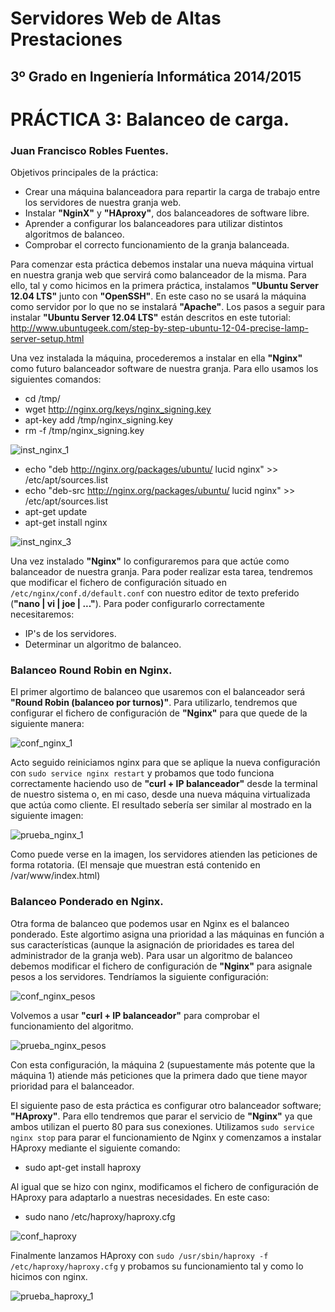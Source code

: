﻿Servidores Web de Altas Prestaciones
====================================
3º Grado en Ingeniería Informática 2014/2015
--------------------------------------------


# PRÁCTICA 3: Balanceo de carga.
### Juan Francisco Robles Fuentes.

Objetivos principales de la práctica:
* Crear una máquina balanceadora para repartir la carga de trabajo entre los servidores de nuestra granja web.
* Instalar **"NginX"** y **"HAproxy"**, dos balanceadores de software libre. 
* Aprender a configurar los balanceadores para utilizar distintos algoritmos de balanceo. 
* Comprobar el correcto funcionamiento de la granja balanceada. 

Para comenzar esta práctica debemos instalar una nueva máquina virtual en nuestra granja web que servirá como balanceador de la misma. Para ello, tal y como hicimos en la primera práctica, instalamos **"Ubuntu Server 12.04 LTS"** junto con **"OpenSSH"**. 
En este caso no se usará la máquina como servidor por lo que no se instalará **"Apache"**. 
Los pasos a seguir para instalar **"Ubuntu Server 12.04 LTS"** están descritos en este tutorial: http://www.ubuntugeek.com/step-by-step-ubuntu-12-04-precise-lamp-server-setup.html

Una vez instalada la máquina, procederemos a instalar en ella **"Nginx"** como futuro balanceador software de nuestra granja. Para ello usamos los siguientes comandos: 
* cd /tmp/
* wget http://nginx.org/keys/nginx_signing.key
* apt-key add /tmp/nginx_signing.key
* rm -f /tmp/nginx_signing.key

![inst_nginx_1](Imagenes/inst_nginx_1.png)

* echo "deb http://nginx.org/packages/ubuntu/ lucid nginx" >> /etc/apt/sources.list
* echo "deb-src http://nginx.org/packages/ubuntu/ lucid nginx" >> /etc/apt/sources.list
* apt-get update
* apt-get install nginx

![inst_nginx_3](Imagenes/inst_nginx_3.png)

Una vez instalado **"Nginx"** lo configuraremos para que actúe como balanceador de nuestra granja. Para poder realizar esta tarea, tendremos que modificar el fichero de configuración situado en ` /etc/nginx/conf.d/default.conf` con nuestro editor de texto preferido (**"nano | vi | joe | ..."**). 
Para poder configurarlo correctamente necesitaremos: 
* IP's de los servidores. 
* Determinar un algoritmo de balanceo. 

### Balanceo Round Robin en Nginx. 

El primer algortimo de balanceo que usaremos con el balanceador será **"Round Robin (balanceo por turnos)"**. Para utilizarlo, tendremos que configurar el fichero de configuración de **"Nginx"** para que quede de la siguiente manera: 

![conf_nginx_1](Imagenes/conf_nginx_1.png)

Acto seguido reiniciamos nginx para que se aplique la nueva configuración con `sudo service nginx restart` y probamos que todo funciona correctamente haciendo uso de **"curl + IP balanceador"** desde la terminal de nuestro sistema o, en mi caso, desde una nueva máquina virtualizada que actúa como cliente. 
El resultado sebería ser similar al mostrado en la siguiente imagen: 

 ![prueba_nginx_1](Imagenes/prueba_nginx_1.png)
 
 Como puede verse en la imagen, los servidores atienden las peticiones de forma rotatoria. (El mensaje que muestran está contenido en /var/www/index.html)
 
 ### Balanceo Ponderado en Nginx. 
 
 Otra forma de balanceo que podemos usar en Nginx es el balanceo ponderado. Este algortimo asigna una prioridad a las máquinas en función a sus características (aunque la asignación de prioridades es tarea del administrador de la granja web).
 Para usar un algoritmo de balanceo debemos modificar el fichero de configuración de **"Nginx"** para asignale pesos a los servidores. Tendríamos la siguiente configuración: 
 
 ![conf_nginx_pesos](Imagenes/conf_nginx_pesos.png)
 
 Volvemos a usar **"curl + IP balanceador"** para comprobar el funcionamiento del algoritmo. 
 
 ![prueba_nginx_pesos](Imagenes/prueba_nginx_pesos.png)
 
 Con esta configuración, la máquina 2 (supuestamente más potente que la máquina 1) atiende más peticiones que la primera dado que tiene mayor prioridad para el balanceador.
 
 El siguiente paso de esta práctica es configurar otro balanceador software; **"HAproxy"**. Para ello tendremos que parar el servicio de **"Nginx"** ya que ambos utilizan el puerto 80 para sus conexiones. 
 Utilizamos `sudo service nginx stop` para parar el funcionamiento de Nginx y comenzamos a instalar HAproxy mediante el siguiente comando: 
 
 * sudo apt-get install haproxy
 
 Al igual que se hizo con nginx, modificamos el fichero de configuración de HAproxy para adaptarlo a nuestras necesidades. En este caso: 
 
 * sudo nano /etc/haproxy/haproxy.cfg 
 
 ![conf_haproxy](Imagenes/conf_haproxy.png)
 
 Finalmente lanzamos HAproxy con `sudo /usr/sbin/haproxy -f /etc/haproxy/haproxy.cfg` y probamos su funcionamiento tal y como lo hicimos con nginx.
 
 ![prueba_haproxy_1](Imagenes/prueba_haproxy_1.png)
 
